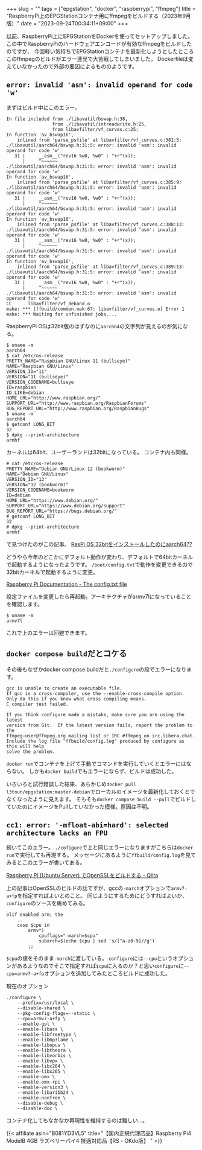 +++
slug = ""
tags = ["epgstation", "docker", "raspberrypi", "ffmpeg"]
title = "RaspberryPi上のEPGStationコンテナ用にffmpegをビルドする（2023年9月版）"
date = "2023-09-24T00:34:11+09:00"
+++

[以前](../raspberrypi-mirakurun-epgstation/)、RaspberryPi上にEPGStationをDockerを使ってセットアップしました。
この中でRaspberryPiのハードウェアエンコードが有効なffmpegをビルドしたのですが、
今回軽い気持ちでEPGStationコンテナを最新化しようとしたところこのffmpegのビルドがエラー連発で大苦戦してしまいました。
Dockerfileは変えていなかったので外部の要因によるもののようです。

<!--more-->

## `error: invalid 'asm': invalid operand for code 'w'`

まずはビルド中にこのエラー。

``` shell
In file included from ./libavutil/bswap.h:38,
                 from ./libavutil/intreadwrite.h:25,
                 from libavfilter/vf_curves.c:25:
In function 'av_bswap16',
    inlined from 'parse_psfile' at libavfilter/vf_curves.c:381:5:
./libavutil/aarch64/bswap.h:31:5: error: invalid 'asm': invalid operand for code 'w'
   31 |     __asm__("rev16 %w0, %w0" : "+r"(x));
      |     ^~~~~~~
./libavutil/aarch64/bswap.h:31:5: error: invalid 'asm': invalid operand for code 'w'
In function 'av_bswap16',
    inlined from 'parse_psfile' at libavfilter/vf_curves.c:385:9:
./libavutil/aarch64/bswap.h:31:5: error: invalid 'asm': invalid operand for code 'w'
   31 |     __asm__("rev16 %w0, %w0" : "+r"(x));
      |     ^~~~~~~
./libavutil/aarch64/bswap.h:31:5: error: invalid 'asm': invalid operand for code 'w'
In function 'av_bswap16',
    inlined from 'parse_psfile' at libavfilter/vf_curves.c:388:13:
./libavutil/aarch64/bswap.h:31:5: error: invalid 'asm': invalid operand for code 'w'
   31 |     __asm__("rev16 %w0, %w0" : "+r"(x));
      |     ^~~~~~~
./libavutil/aarch64/bswap.h:31:5: error: invalid 'asm': invalid operand for code 'w'
In function 'av_bswap16',
    inlined from 'parse_psfile' at libavfilter/vf_curves.c:389:13:
./libavutil/aarch64/bswap.h:31:5: error: invalid 'asm': invalid operand for code 'w'
   31 |     __asm__("rev16 %w0, %w0" : "+r"(x));
      |     ^~~~~~~
./libavutil/aarch64/bswap.h:31:5: error: invalid 'asm': invalid operand for code 'w'
CC      libavfilter/vf_deband.o
make: *** [ffbuild/common.mak:67: libavfilter/vf_curves.o] Error 1
make: *** Waiting for unfinished jobs....
```

RaspberryPi OSは32bit版のはずなのに`aarch64`の文字列が見えるのが気になる。

``` shell
$ uname -m
aarch64
$ cat /etc/os-release
PRETTY_NAME="Raspbian GNU/Linux 11 (bullseye)"
NAME="Raspbian GNU/Linux"
VERSION_ID="11"
VERSION="11 (bullseye)"
VERSION_CODENAME=bullseye
ID=raspbian
ID_LIKE=debian
HOME_URL="http://www.raspbian.org/"
SUPPORT_URL="http://www.raspbian.org/RaspbianForums"
BUG_REPORT_URL="http://www.raspbian.org/RaspbianBugs"
$ uname -m
aarch64
$ getconf LONG_BIT
32
$ dpkg --print-architecture
armhf
```

カーネルは64bit、ユーザーランドは32bitになっている。
コンテナ内も同様。

``` shell
# cat /etc/os-release
PRETTY_NAME="Debian GNU/Linux 12 (bookworm)"
NAME="Debian GNU/Linux"
VERSION_ID="12"
VERSION="12 (bookworm)"
VERSION_CODENAME=bookworm
ID=debian
HOME_URL="https://www.debian.org/"
SUPPORT_URL="https://www.debian.org/support"
BUG_REPORT_URL="https://bugs.debian.org/"
# getconf LONG_BIT
32
# dpkg --print-architecture
armhf
```

で見つけたのがこの記事。
[RasPi OS 32bitをインストールしたのにaarch64??](https://zenn.dev/matsujirushi/scraps/53a08cb853ea0e)

どうやら今年のどこかにデフォルト動作が変わり、デフォルトで64bitカーネルで起動するようになったようです。
`/boot/config.txt`で動作を変更できるので32bitカーネルで起動するように変更。

[Raspberry Pi Documentation - The config.txt file](https://www.raspberrypi.com/documentation/computers/config_txt.html#arm_64bit)

設定ファイルを変更したら再起動。アーキテクチャがarmv7lになっていることを確認します。

``` shell
$ uname -m
armv7l
```

これで上のエラーは回避できます。

## `docker compose build`だとコケる

その後もなぜかdocker compose buildだと`./configure`の段でエラーになります。

``` shell
gcc is unable to create an executable file.
If gcc is a cross-compiler, use the --enable-cross-compile option.
Only do this if you know what cross compiling means.
C compiler test failed.

If you think configure made a mistake, make sure you are using the latest
version from Git.  If the latest version fails, report the problem to the
ffmpeg-user@ffmpeg.org mailing list or IRC #ffmpeg on irc.libera.chat.
Include the log file "ffbuild/config.log" produced by configure as this will help
solve the problem.
```

`docker run`でコンテナを上げて手動でコマンドを実行していくとエラーにはならない。
しかも`docker build`でもエラーにならず、ビルドは成功した。

いろいろと試行錯誤した結果、あらかじめ`docker pull l3tnun/epgstation:master-debian`でローカルのイメージを最新化しておくとでなくなったように見えます。
そもそも`docker compose build --pull`でビルドしていたのにイメージをPullしていなかった模様。原因は不明。

## `cc1: error: '-mfloat-abi=hard': selected architecture lacks an FPU`

続いてこのエラー。
`./cofigure`で上と同じエラーになりますがこちらは`docker run`で実行しても再現する。
メッセージにあるように`ffbuild/config.log`を見てみるとこのエラーが書いてある。

[Raspberry Pi (Ubuntu Server) でOpenSSLをビルドする - Qiita](https://qiita.com/P_man2976/items/04a4eb7b5dacadf118bc)

上の記事はOpenSSLのビルドの話ですが、gccの`-march`オプションで`armv7-a+fp`を指定すればよいとのこと。
同じようにするためにどうすればよいか、`configure`のソースを眺めてみる。

``` shell
elif enabled arm; the
    ..
    case $cpu in
        armv*)
            cpuflags="-march=$cpu"
            subarch=$(echo $cpu | sed 's/[^a-z0-9]//g')
        ;;
```

`$cpu`の値をそのまま`-march`に渡している。
`configure`には`--cpu`というオプションがあるようなのでそこで指定すれば`$cpu`に入るのか？と思い`configure`に`--cpu=armv7-a+fp`オプションを追加してみたところビルドに成功した。

現在のオプション

``` shell
./configure \
    --prefix=/usr/local \
    --disable-shared \
    --pkg-config-flags=--static \
    --cpu=armv7-a+fp \
    --enable-gpl \
    --enable-libass \
    --enable-libfreetype \
    --enable-libmp3lame \
    --enable-libopus \
    --enable-libtheora \
    --enable-libvorbis \
    --enable-libvpx \
    --enable-libx264 \
    --enable-libx265 \
    --enable-omx \
    --enable-omx-rpi \
    --enable-version3 \
    --enable-libaribb24 \
    --enable-nonfree \
    --disable-debug \
    --disable-doc \
```

コンテナ化してもなかなか再現性を維持するのは難しい…。

{{< affiliate asin="B081YD3VL5" title="【国内正規代理店品】Raspberry Pi4 ModelB 4GB ラズベリーパイ4 技適対応品【RS・OKdo版】 " >}}
